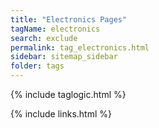 ```yaml
---
title: "Electronics Pages"
tagName: electronics
search: exclude
permalink: tag_electronics.html
sidebar: sitemap_sidebar
folder: tags
---
```


{% include taglogic.html %}

{% include links.html %}
